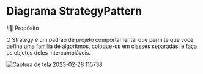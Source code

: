 # Diagrama StrategyPattern

#📜 Propósito

O Strategy é um padrão de projeto comportamental que permite que você defina uma família de algoritmos, coloque-os em classes separadas, e faça os objetos deles intercambiáveis.

![Captura de tela 2023-02-28 115738](https://user-images.githubusercontent.com/88494278/221891628-3f6faf57-2c81-45b2-84b9-bd6922477bb9.png)

